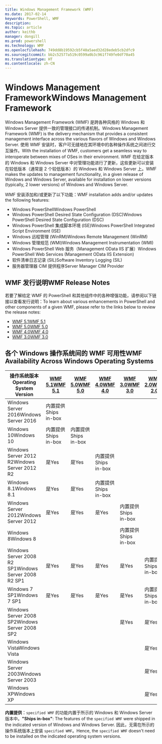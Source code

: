 ```yaml
---
title: Windows Management Framework (WMF)
ms.date: 2017-02-14
keywords: PowerShell, WMF
description: 
ms.topic: article
author: keithb
manager: dongill
ms.prod: powershell
ms.technology: WMF
ms.openlocfilehash: 749dd8b19592cb5f40a5aed32d28edeb5cb2dfc9
ms.sourcegitcommit: bb2c52577a519c0599a0b3c961f749fe0df70a45
ms.translationtype: HT
ms.contentlocale: zh-CN
---
```

# <a name="windows-management-framework"></a><span data-ttu-id="c1a48-103">Windows Management Framework</span><span class="sxs-lookup"><span data-stu-id="c1a48-103">Windows Management Framework</span></span>

<span data-ttu-id="c1a48-104">Windows Management Framework (WMF) 是跨各种风格的 Windows 和 Windows Server 提供一致的管理接口的传递机制。</span><span class="sxs-lookup"><span data-stu-id="c1a48-104">Windows Management Framework (WMF) is the delivery mechanism that provides a consistent management interface across the various flavors of Windows and Windows Server.</span></span>
<span data-ttu-id="c1a48-105">使用 WMF 安装时，客户可无缝地在其环境中的各种操作系统之间进行交互操作。</span><span class="sxs-lookup"><span data-stu-id="c1a48-105">With the installation of WMF, customers get a seamless way to interoperate between mixes of OSes in their environment.</span></span>
<span data-ttu-id="c1a48-106">WMF 在给定版本的 Windows 和 Windows Server 中对管理功能进行了更新，这些更新可以安装在较低版本（通常是 2 个较低版本）的 Windows 和 Windows Server 上。</span><span class="sxs-lookup"><span data-stu-id="c1a48-106">WMF makes the updates to management functionality, in a given release of Windows and Windows Server, available for installation on lower versions (typically, 2 lower versions) of Windows and Windows Server.</span></span>

<span data-ttu-id="c1a48-107">WMF 安装添加和/或更新了以下功能：</span><span class="sxs-lookup"><span data-stu-id="c1a48-107">WMF installation adds and/or updates the following features:</span></span>

- <span data-ttu-id="c1a48-108">Windows PowerShell</span><span class="sxs-lookup"><span data-stu-id="c1a48-108">Windows PowerShell</span></span>
- <span data-ttu-id="c1a48-109">Windows PowerShell Desired State Configuration (DSC)</span><span class="sxs-lookup"><span data-stu-id="c1a48-109">Windows PowerShell Desired State Configuration (DSC)</span></span>
- <span data-ttu-id="c1a48-110">Windows PowerShell 集成脚本环境 (ISE)</span><span class="sxs-lookup"><span data-stu-id="c1a48-110">Windows PowerShell Integrated Script Environment (ISE)</span></span>
- <span data-ttu-id="c1a48-111">Windows 远程管理 (WinRM)</span><span class="sxs-lookup"><span data-stu-id="c1a48-111">Windows Remote Management (WinRM)</span></span>
- <span data-ttu-id="c1a48-112">Windows 管理规范 (WMI)</span><span class="sxs-lookup"><span data-stu-id="c1a48-112">Windows Management Instrumentation (WMI)</span></span>
- <span data-ttu-id="c1a48-113">Windows PowerShell Web 服务（Management OData IIS 扩展）</span><span class="sxs-lookup"><span data-stu-id="c1a48-113">Windows PowerShell Web Services (Management OData IIS Extension)</span></span>
- <span data-ttu-id="c1a48-114">软件清单日志记录 (SIL)</span><span class="sxs-lookup"><span data-stu-id="c1a48-114">Software Inventory Logging (SIL)</span></span>
- <span data-ttu-id="c1a48-115">服务器管理器 CIM 提供程序</span><span class="sxs-lookup"><span data-stu-id="c1a48-115">Server Manager CIM Provider</span></span>

## <a name="wmf-release-notes"></a><span data-ttu-id="c1a48-116">WMF 发行说明</span><span class="sxs-lookup"><span data-stu-id="c1a48-116">WMF Release Notes</span></span>

<span data-ttu-id="c1a48-117">若要了解给定 WMF 的 PowerShell 和其他组件中的各种增强功能，请参阅以下链接以查看发行说明：</span><span class="sxs-lookup"><span data-stu-id="c1a48-117">To learn about various enhancements in PowerShell and other components of a given WMF, please refer to the links below to review the release notes:</span></span>

- [<span data-ttu-id="c1a48-118">WMF 5.1</span><span class="sxs-lookup"><span data-stu-id="c1a48-118">WMF 5.1</span></span>](5.1/release-notes.md)
- [<span data-ttu-id="c1a48-119">WMF 5.0</span><span class="sxs-lookup"><span data-stu-id="c1a48-119">WMF 5.0</span></span>](5.0/releasenotes.md)
- [<span data-ttu-id="c1a48-120">WMF 4.0</span><span class="sxs-lookup"><span data-stu-id="c1a48-120">WMF 4.0</span></span>](https://download.microsoft.com/download/3/D/6/3D61D262-8549-4769-A660-230B67E15B25/Windows%20Management%20Framework%204%200%20Release%20Notes.docx)
- [<span data-ttu-id="c1a48-121">WMF 3.0</span><span class="sxs-lookup"><span data-stu-id="c1a48-121">WMF 3.0</span></span>](https://download.microsoft.com/download/E/7/6/E76850B8-DA6E-4FF5-8CCE-A24FC513FD16/WMF%203%20Release%20Notes.docx)

## <a name="wmf-availability-across-windows-operating-systems"></a><span data-ttu-id="c1a48-122">各个 Windows 操作系统间的 WMF 可用性</span><span class="sxs-lookup"><span data-stu-id="c1a48-122">WMF Availability Across Windows Operating Systems</span></span>

| <span data-ttu-id="c1a48-123">操作系统版本</span><span class="sxs-lookup"><span data-stu-id="c1a48-123">Operating System Version</span></span> | [<span data-ttu-id="c1a48-124">WMF 5.1</span><span class="sxs-lookup"><span data-stu-id="c1a48-124">WMF 5.1</span></span>](https://aka.ms/wmf51download) | [<span data-ttu-id="c1a48-125">WMF 5.0</span><span class="sxs-lookup"><span data-stu-id="c1a48-125">WMF 5.0</span></span>](https://aka.ms/wmf5download) | [<span data-ttu-id="c1a48-126">WMF 4.0</span><span class="sxs-lookup"><span data-stu-id="c1a48-126">WMF 4.0</span></span>](https://aka.ms/wmf4download) |  [<span data-ttu-id="c1a48-127">WMF 3.0</span><span class="sxs-lookup"><span data-stu-id="c1a48-127">WMF 3.0</span></span>](https://aka.ms/wmf3download) | [<span data-ttu-id="c1a48-128">WMF 2.0</span><span class="sxs-lookup"><span data-stu-id="c1a48-128">WMF 2.0</span></span>](https://aka.ms/wmf2download) |
| ------------------------ | ----------- | ----------- | ----------- | ------------ |  ------------- |
| <span data-ttu-id="c1a48-129">Windows Server 2016</span><span class="sxs-lookup"><span data-stu-id="c1a48-129">Windows Server 2016</span></span> | <span data-ttu-id="c1a48-130">内置提供</span><span class="sxs-lookup"><span data-stu-id="c1a48-130">Ships in-box</span></span> |  |  |  |  |
| <span data-ttu-id="c1a48-131">Windows 10</span><span class="sxs-lookup"><span data-stu-id="c1a48-131">Windows 10</span></span> | <span data-ttu-id="c1a48-132">内置提供</span><span class="sxs-lookup"><span data-stu-id="c1a48-132">Ships in-box</span></span> | <span data-ttu-id="c1a48-133">内置提供</span><span class="sxs-lookup"><span data-stu-id="c1a48-133">Ships in-box</span></span>  | | | |  
| <span data-ttu-id="c1a48-134">Windows Server 2012 R2</span><span class="sxs-lookup"><span data-stu-id="c1a48-134">Windows Server 2012 R2</span></span>| <span data-ttu-id="c1a48-135">是</span><span class="sxs-lookup"><span data-stu-id="c1a48-135">Yes</span></span> | <span data-ttu-id="c1a48-136">是</span><span class="sxs-lookup"><span data-stu-id="c1a48-136">Yes</span></span> | <span data-ttu-id="c1a48-137">内置提供</span><span class="sxs-lookup"><span data-stu-id="c1a48-137">Ships in-box</span></span> |  |  |
| <span data-ttu-id="c1a48-138">Windows 8.1</span><span class="sxs-lookup"><span data-stu-id="c1a48-138">Windows 8.1</span></span> | <span data-ttu-id="c1a48-139">是</span><span class="sxs-lookup"><span data-stu-id="c1a48-139">Yes</span></span> | <span data-ttu-id="c1a48-140">是</span><span class="sxs-lookup"><span data-stu-id="c1a48-140">Yes</span></span> |  <span data-ttu-id="c1a48-141">内置提供</span><span class="sxs-lookup"><span data-stu-id="c1a48-141">Ships in-box</span></span> |  |  |
| <span data-ttu-id="c1a48-142">Windows Server 2012</span><span class="sxs-lookup"><span data-stu-id="c1a48-142">Windows Server 2012</span></span> | <span data-ttu-id="c1a48-143">是</span><span class="sxs-lookup"><span data-stu-id="c1a48-143">Yes</span></span> | <span data-ttu-id="c1a48-144">是</span><span class="sxs-lookup"><span data-stu-id="c1a48-144">Yes</span></span> | <span data-ttu-id="c1a48-145">是</span><span class="sxs-lookup"><span data-stu-id="c1a48-145">Yes</span></span> |  <span data-ttu-id="c1a48-146">内置提供</span><span class="sxs-lookup"><span data-stu-id="c1a48-146">Ships in-box</span></span> | |
| <span data-ttu-id="c1a48-147">Windows 8</span><span class="sxs-lookup"><span data-stu-id="c1a48-147">Windows 8</span></span> |  |  |  | <span data-ttu-id="c1a48-148">内置提供</span><span class="sxs-lookup"><span data-stu-id="c1a48-148">Ships in-box</span></span> | |
| <span data-ttu-id="c1a48-149">Windows Server 2008 R2 SP1</span><span class="sxs-lookup"><span data-stu-id="c1a48-149">Windows Server 2008 R2 SP1</span></span> | <span data-ttu-id="c1a48-150">是</span><span class="sxs-lookup"><span data-stu-id="c1a48-150">Yes</span></span> | <span data-ttu-id="c1a48-151">是</span><span class="sxs-lookup"><span data-stu-id="c1a48-151">Yes</span></span> | <span data-ttu-id="c1a48-152">是</span><span class="sxs-lookup"><span data-stu-id="c1a48-152">Yes</span></span> |  <span data-ttu-id="c1a48-153">是</span><span class="sxs-lookup"><span data-stu-id="c1a48-153">Yes</span></span>| <span data-ttu-id="c1a48-154">内置提供</span><span class="sxs-lookup"><span data-stu-id="c1a48-154">Ships in-box</span></span> |
| <span data-ttu-id="c1a48-155">Windows 7 SP1</span><span class="sxs-lookup"><span data-stu-id="c1a48-155">Windows 7 SP1</span></span>  | <span data-ttu-id="c1a48-156">是</span><span class="sxs-lookup"><span data-stu-id="c1a48-156">Yes</span></span> | <span data-ttu-id="c1a48-157">是</span><span class="sxs-lookup"><span data-stu-id="c1a48-157">Yes</span></span> | <span data-ttu-id="c1a48-158">是</span><span class="sxs-lookup"><span data-stu-id="c1a48-158">Yes</span></span> | <span data-ttu-id="c1a48-159">是</span><span class="sxs-lookup"><span data-stu-id="c1a48-159">Yes</span></span> | <span data-ttu-id="c1a48-160">内置提供</span><span class="sxs-lookup"><span data-stu-id="c1a48-160">Ships in-box</span></span> |
| <span data-ttu-id="c1a48-161">Windows Server 2008 SP2</span><span class="sxs-lookup"><span data-stu-id="c1a48-161">Windows Server 2008 SP2</span></span> | | | | <span data-ttu-id="c1a48-162">是</span><span class="sxs-lookup"><span data-stu-id="c1a48-162">Yes</span></span> | <span data-ttu-id="c1a48-163">是</span><span class="sxs-lookup"><span data-stu-id="c1a48-163">Yes</span></span> |
| <span data-ttu-id="c1a48-164">Windows Vista</span><span class="sxs-lookup"><span data-stu-id="c1a48-164">Windows Vista</span></span> | | | | | <span data-ttu-id="c1a48-165">是</span><span class="sxs-lookup"><span data-stu-id="c1a48-165">Yes</span></span> |
| <span data-ttu-id="c1a48-166">Windows Server 2003</span><span class="sxs-lookup"><span data-stu-id="c1a48-166">Windows Server 2003</span></span>| | | |  | <span data-ttu-id="c1a48-167">是</span><span class="sxs-lookup"><span data-stu-id="c1a48-167">Yes</span></span> |
| <span data-ttu-id="c1a48-168">Windows XP</span><span class="sxs-lookup"><span data-stu-id="c1a48-168">Windows XP</span></span> | | | |  | <span data-ttu-id="c1a48-169">是</span><span class="sxs-lookup"><span data-stu-id="c1a48-169">Yes</span></span> |

<span data-ttu-id="c1a48-170">**内置提供**：`specified WMF` 的功能内置于所示的 Windows 和 Windows Server 版本中。</span><span class="sxs-lookup"><span data-stu-id="c1a48-170">**"Ships in-box"**: The features of the `specified WMF` were shipped in the indicated version of  Windows and Windows Server.</span></span>
<span data-ttu-id="c1a48-171">因此，无需在所示的操作系统版本上安装 `specified WMF`。</span><span class="sxs-lookup"><span data-stu-id="c1a48-171">Hence, the `specified WMF` doesn't need to be installed on the indicated operating system versions.</span></span>
